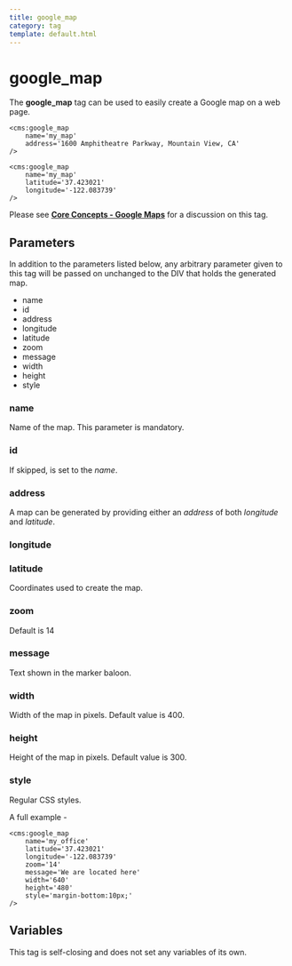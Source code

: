 ```yaml
---
title: google_map
category: tag
template: default.html
---
```


# google_map

The **google\_map** tag can be used to easily create a Google map on a web page.

```
<cms:google_map
    name='my_map'
    address='1600 Amphitheatre Parkway, Mountain View, CA'
/>
```

```
<cms:google_map
    name='my_map'
    latitude='37.423021'
    longitude='-122.083739'
/>
```

Please see [**Core Concepts - Google Maps**](../../concepts/google-maps.html) for a discussion on this tag.

## Parameters

In addition to the parameters listed below, any arbitrary parameter given to this tag will be passed on unchanged to the DIV that holds the generated map.

*   name
*   id
*   address
*   longitude
*   latitude
*   zoom
*   message
*   width
*   height
*   style

### name

Name of the map. This parameter is mandatory.

### id

If skipped, is set to the _name_.

### address

A map can be generated by providing either an _address_ of both _longitude_ and _latitude_.

### longitude

### latitude

Coordinates used to create the map.

### zoom

Default is 14

### message

Text shown in the marker baloon.

### width

Width of the map in pixels. Default value is 400\.

### height

Height of the map in pixels. Default value is 300\.

### style

Regular CSS styles.

A full example -

```
<cms:google_map
    name='my_office'
    latitude='37.423021'
    longitude='-122.083739'
    zoom='14'
    message='We are located here'
    width='640'
    height='480'
    style='margin-bottom:10px;'
/>
```

## Variables

This tag is self-closing and does not set any variables of its own.
